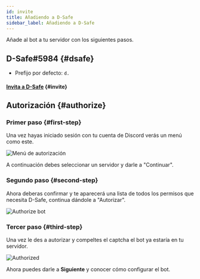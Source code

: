```yaml
---
id: invite
title: Añadiendo a D-Safe
sidebar_label: Añadiendo a D-Safe
---
```

Añade al bot a tu servidor con los siguientes pasos.

## D-Safe#5984 {#dsafe}
* Prefijo por defecto: `d.`

#### [Invita a D-Safe](https://discordsafe.com/invite) {#invite}

## Autorización {#authorize}
### Primer paso {#first-step}
Una vez hayas iniciado sesión con tu cuenta de Discord verás un menú como este.

![Menú de autorización](https://i.imgur.com/HNX1oux.png)

A continuación debes seleccionar un servidor y darle a "Continuar".

### Segundo paso {#second-step}
Ahora deberas confirmar y te aparecerá una lista de todos los permisos que necesita D-Safe, continua dándole a "Autorizar".

![Authorize bot](https://i.imgur.com/YMkJq8O.png)

### Tercer paso {#third-step}
Una vez le des a autorizar y compeltes el captcha el bot ya estaría en tu servidor.

![Authorized](https://i.imgur.com/SY6g11E.png)

Ahora puedes darle a **Siguiente** y conocer cómo configurar el bot.